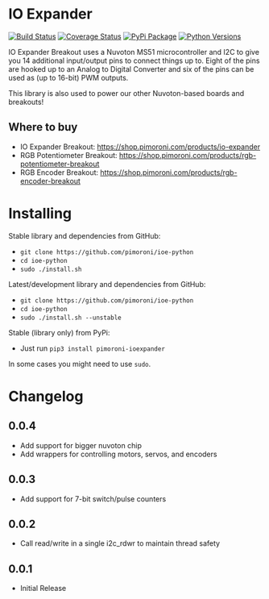 # IO Expander

[![Build Status](https://travis-ci.com/pimoroni/ioe-python.svg?branch=master)](https://travis-ci.com/pimoroni/ioe-python)
[![Coverage Status](https://coveralls.io/repos/github/pimoroni/ioe-python/badge.svg?branch=master)](https://coveralls.io/github/pimoroni/ioe-python?branch=master)
[![PyPi Package](https://img.shields.io/pypi/v/pimoroni-ioexpander.svg)](https://pypi.python.org/pypi/pimoroni-ioexpander)
[![Python Versions](https://img.shields.io/pypi/pyversions/pimoroni-ioexpander.svg)](https://pypi.python.org/pypi/pimoroni-ioexpander)

IO Expander Breakout uses a Nuvoton MS51 microcontroller and I2C to give you 14 additional input/output pins to connect things up to. Eight of the pins are hooked up to an Analog to Digital Converter and six of the pins can be used as (up to 16-bit) PWM outputs.

This library is also used to power our other Nuvoton-based boards and breakouts!

## Where to buy

* IO Expander Breakout: https://shop.pimoroni.com/products/io-expander
* RGB Potentiometer Breakout: https://shop.pimoroni.com/products/rgb-potentiometer-breakout
* RGB Encoder Breakout: https://shop.pimoroni.com/products/rgb-encoder-breakout

# Installing

Stable library and dependencies from GitHub:

* `git clone https://github.com/pimoroni/ioe-python`
* `cd ioe-python`
* `sudo ./install.sh`

Latest/development library and dependencies from GitHub:

* `git clone https://github.com/pimoroni/ioe-python`
* `cd ioe-python`
* `sudo ./install.sh --unstable`

Stable (library only) from PyPi:

* Just run `pip3 install pimoroni-ioexpander`

In some cases you might need to use `sudo`.


# Changelog

0.0.4
-----

* Add support for bigger nuvoton chip
* Add wrappers for controlling motors, servos, and encoders

0.0.3
-----

* Add support for 7-bit switch/pulse counters

0.0.2
-----

* Call read/write in a single i2c_rdwr to maintain thread safety

0.0.1
-----

* Initial Release
